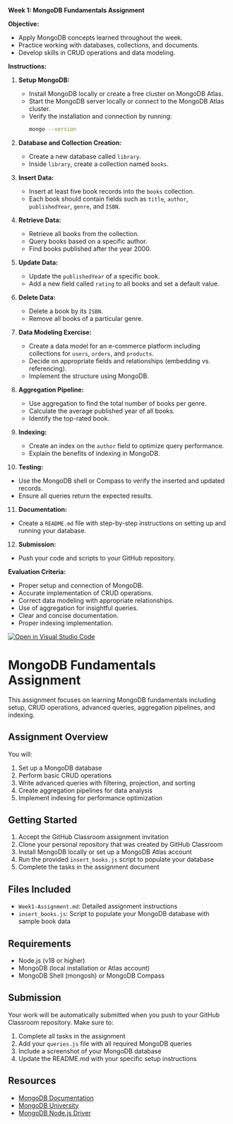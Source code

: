 **Week 1: MongoDB Fundamentals Assignment**


**Objective:**

- Apply MongoDB concepts learned throughout the week.
- Practice working with databases, collections, and documents.
- Develop skills in CRUD operations and data modeling.

**Instructions:**

1. **Setup MongoDB:**

   - Install MongoDB locally or create a free cluster on MongoDB Atlas.
   - Start the MongoDB server locally or connect to the MongoDB Atlas cluster.
   - Verify the installation and connection by running:
     ```sh
     mongo --version
     ```

2. **Database and Collection Creation:**

   - Create a new database called `library`.
   - Inside `library`, create a collection named `books`.

3. **Insert Data:**

   - Insert at least five book records into the `books` collection.
   - Each book should contain fields such as `title`, `author`, `publishedYear`, `genre`, and `ISBN`.

4. **Retrieve Data:**

   - Retrieve all books from the collection.
   - Query books based on a specific author.
   - Find books published after the year 2000.

5. **Update Data:**

   - Update the `publishedYear` of a specific book.
   - Add a new field called `rating` to all books and set a default value.

6. **Delete Data:**

   - Delete a book by its `ISBN`.
   - Remove all books of a particular genre.

7. **Data Modeling Exercise:**

   - Create a data model for an e-commerce platform including collections for `users`, `orders`, and `products`.
   - Decide on appropriate fields and relationships (embedding vs. referencing).
   - Implement the structure using MongoDB.

8. **Aggregation Pipeline:**

   - Use aggregation to find the total number of books per genre.
   - Calculate the average published year of all books.
   - Identify the top-rated book.

9. **Indexing:**

   - Create an index on the `author` field to optimize query performance.
   - Explain the benefits of indexing in MongoDB.

10. **Testing:**

   - Use the MongoDB shell or Compass to verify the inserted and updated records.
   - Ensure all queries return the expected results.

11. **Documentation:**

   - Create a `README.md` file with step-by-step instructions on setting up and running your database.

12. **Submission:**

   - Push your code and scripts to your GitHub repository.

**Evaluation Criteria:**

- Proper setup and connection of MongoDB.
- Accurate implementation of CRUD operations.
- Correct data modeling with appropriate relationships.
- Use of aggregation for insightful queries.
- Clear and concise documentation.
- Proper indexing implementation.


[![Open in Visual Studio Code](https://classroom.github.com/assets/open-in-vscode-2e0aaae1b6195c2367325f4f02e2d04e9abb55f0b24a779b69b11b9e10269abc.svg)](https://classroom.github.com/online_ide?assignment_repo_id=19655461&assignment_repo_type=AssignmentRepo)
# MongoDB Fundamentals Assignment

This assignment focuses on learning MongoDB fundamentals including setup, CRUD operations, advanced queries, aggregation pipelines, and indexing.

## Assignment Overview

You will:
1. Set up a MongoDB database
2. Perform basic CRUD operations
3. Write advanced queries with filtering, projection, and sorting
4. Create aggregation pipelines for data analysis
5. Implement indexing for performance optimization

## Getting Started

1. Accept the GitHub Classroom assignment invitation
2. Clone your personal repository that was created by GitHub Classroom
3. Install MongoDB locally or set up a MongoDB Atlas account
4. Run the provided `insert_books.js` script to populate your database
5. Complete the tasks in the assignment document

## Files Included

- `Week1-Assignment.md`: Detailed assignment instructions
- `insert_books.js`: Script to populate your MongoDB database with sample book data

## Requirements

- Node.js (v18 or higher)
- MongoDB (local installation or Atlas account)
- MongoDB Shell (mongosh) or MongoDB Compass

## Submission

Your work will be automatically submitted when you push to your GitHub Classroom repository. Make sure to:

1. Complete all tasks in the assignment
2. Add your `queries.js` file with all required MongoDB queries
3. Include a screenshot of your MongoDB database
4. Update the README.md with your specific setup instructions

## Resources

- [MongoDB Documentation](https://docs.mongodb.com/)
- [MongoDB University](https://university.mongodb.com/)
- [MongoDB Node.js Driver](https://mongodb.github.io/node-mongodb-native/) 